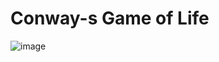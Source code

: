 # Conway-s Game of Life
![image](https://user-images.githubusercontent.com/60510669/80769804-08b66780-8b14-11ea-938b-93f487f621e4.png)
